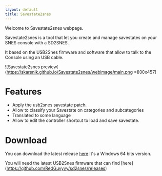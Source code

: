 ```yaml
---
layout: default
title: Savestate2snes
---
```


Welcome to Savestate2snes webpage.

Savestate2snes is a tool that let you create and manage savestates on your SNES console with a SD2SNES.

It based on the USB2Snes firmware and software that allow to talk to the Console using an USB cable.

![Savestate2snes preview](https://skarsnik.github.io/Savestate2snes/webimage/main.png =800x457)


# Features

* Apply the usb2snes savestate patch.
* Allow to classify your Savestate on categories and subcategories
* Translated to some language
* Allow to edit the controller shortcut to load and save savestate.

# Download

You can download the latest release [here](https://github.com/Skarsnik/Savestate2snes/releases/latest) It's a Windows 64 bits version.

You will need the latest USB2Snes firmware that can find [here] (https://github.com/RedGuyyyy/sd2snes/releases)
